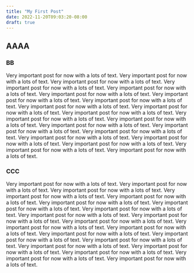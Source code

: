 ```yaml
---
title: "My First Post"
date: 2022-11-20T09:03:20-08:00
draft: true
---
```


## AAAA

### BB

Very important post for now with a lots of text. Very important post for now with a lots of text. Very important post for now with a lots of text. Very important post for now with a lots of text. Very important post for now with a lots of text. Very important post for now with a lots of text. Very important post for now with a lots of text. Very important post for now with a lots of text. Very important post for now with a lots of text. Very important post for now with a lots of text. Very important post for now with a lots of text. Very important post for now with a lots of text. Very important post for now with a lots of text. Very important post for now with a lots of text. Very important post for now with a lots of text. Very important post for now with a lots of text. Very important post for now with a lots of text. Very important post for now with a lots of text. Very important post for now with a lots of text. Very important post for now with a lots of text. Very important post for now with a lots of text. 

### CCC

Very important post for now with a lots of text. Very important post for now with a lots of text. Very important post for now with a lots of text. Very important post for now with a lots of text. Very important post for now with a lots of text. Very important post for now with a lots of text. Very important post for now with a lots of text. Very important post for now with a lots of text. Very important post for now with a lots of text. Very important post for now with a lots of text. Very important post for now with a lots of text. Very important post for now with a lots of text. Very important post for now with a lots of text. Very important post for now with a lots of text. Very important post for now with a lots of text. Very important post for now with a lots of text. Very important post for now with a lots of text. Very important post for now with a lots of text. Very important post for now with a lots of text. Very important post for now with a lots of text. Very important post for now with a lots of text. 